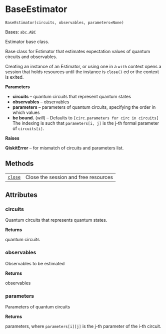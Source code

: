 # BaseEstimator

<span id="undefined" />

`BaseEstimator(circuits, observables, parameters=None)`

Bases: `abc.ABC`

Estimator base class.

Base class for Estimator that estimates expectation values of quantum circuits and observables.

Creating an instance of an Estimator, or using one in a `with` context opens a session that holds resources until the instance is `close()` ed or the context is exited.

**Parameters**

*   **circuits** – quantum circuits that represent quantum states
*   **observables** – observables
*   **parameters** – parameters of quantum circuits, specifying the order in which values
*   **be bound.** (*will*) – Defaults to `[circ.parameters for circ in circuits]` The indexing is such that `parameters[i, j]` is the j-th formal parameter of `circuits[i]`.

**Raises**

**QiskitError** – for mismatch of circuits and parameters list.

## Methods

|                                                                                                                                |                                      |
| ------------------------------------------------------------------------------------------------------------------------------ | ------------------------------------ |
| [`close`](qiskit.primitives.BaseEstimator.close#qiskit.primitives.BaseEstimator.close "qiskit.primitives.BaseEstimator.close") | Close the session and free resources |

## Attributes

<span id="undefined" />

### circuits

Quantum circuits that represents quantum states.

**Returns**

quantum circuits

<span id="undefined" />

### observables

Observables to be estimated

**Returns**

observables

<span id="undefined" />

### parameters

Parameters of quantum circuits

**Returns**

parameters, where `parameters[i][j]` is the j-th parameter of the i-th circuit.
